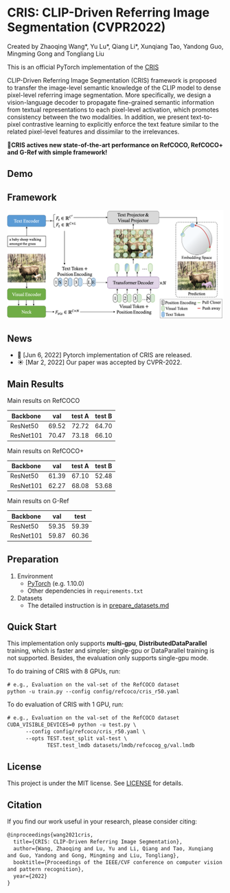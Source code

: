 # CRIS: CLIP-Driven Referring Image Segmentation (CVPR2022)

Created by Zhaoqing Wang*, Yu Lu*, Qiang Li*, Xunqiang Tao, Yandong Guo, Mingming Gong and Tongliang Liu

This is an official PyTorch implementation of the [CRIS](https://arxiv.org/pdf/2111.15174)

CLIP-Driven Referring Image Segmentation (CRIS) framework is proposed to transfer the image-level semantic  knowledge of the CLIP model to dense pixel-level referring image segmentation. More specifically, we design a vision-language decoder to propagate fine-grained semantic information from textual representations to each pixel-level activation, which promotes consistency between the two modalities. In addition, we present text-to-pixel contrastive learning to explicitly enforce the text feature similar to the related pixel-level features and dissimilar to the irrelevances.

**:beers:CRIS actives new state-of-the-art performance on RefCOCO, RefCOCO+ and G-Ref with simple framework!**

## Demo
<!-- <p align="center">
  <iframe width="600" src="img/demo-CRIS.mp4">
</p> -->
<videos>
      <source id="mp4" src="img/demo-CRIS.mp4" type="video/mp4">
</videos>

## Framework
<p align="center">
  <img src="img/pipeline.png" width="600">
</p>

## News
- :wrench: [Jun 6, 2022] Pytorch implementation of CRIS are released.
- :sunny: [Mar 2, 2022] Our paper was accepted by CVPR-2022.



## Main Results

Main results on RefCOCO

| Backbone | val | test A | test B |
| ---- |:-------------:| :-----:|:-----:|
| ResNet50 | 69.52  | 72.72 | 64.70 |
| ResNet101 | 70.47 | 73.18 | 66.10 |

Main results on RefCOCO+

| Backbone | val | test A | test B |
| ---- |:-------------:| :-----:|:-----:|
| ResNet50 | 61.39 |67.10 | 52.48 |
| ResNet101 | 62.27 | 68.08 | 53.68 |

Main results on G-Ref

| Backbone | val | test |
| ---- |:-------------:| :-----:|
| ResNet50 | 59.35 | 59.39 |
| ResNet101 | 59.87 | 60.36 |

## Preparation

1. Environment
   - [PyTorch](www.pytorch.org) (e.g. 1.10.0)
   - Other dependencies in `requirements.txt`
2. Datasets
   - The detailed instruction is in [prepare_datasets.md](tools/prepare_datasets.md)

## Quick Start

This implementation only supports **multi-gpu**, **DistributedDataParallel** training, which is faster and simpler; single-gpu or DataParallel training is not supported. Besides, the evaluation only supports single-gpu mode.

To do training of CRIS with 8 GPUs, run:

```
# e.g., Evaluation on the val-set of the RefCOCO dataset
python -u train.py --config config/refcoco/cris_r50.yaml
```

To do evaluation of CRIS with 1 GPU, run:
```
# e.g., Evaluation on the val-set of the RefCOCO dataset
CUDA_VISIBLE_DEVICES=0 python -u test.py \
      --config config/refcoco/cris_r50.yaml \
      --opts TEST.test_split val-test \
             TEST.test_lmdb datasets/lmdb/refcocog_g/val.lmdb
```

## License

This project is under the MIT license. See [LICENSE](LICENSE) for details.

## Citation
If you find our work useful in your research, please consider citing:
```
@inproceedings{wang2021cris,
  title={CRIS: CLIP-Driven Referring Image Segmentation},
  author={Wang, Zhaoqing and Lu, Yu and Li, Qiang and Tao, Xunqiang and Guo, Yandong and Gong, Mingming and Liu, Tongliang},
  booktitle={Proceedings of the IEEE/CVF conference on computer vision and pattern recognition},
  year={2022}
}
```
